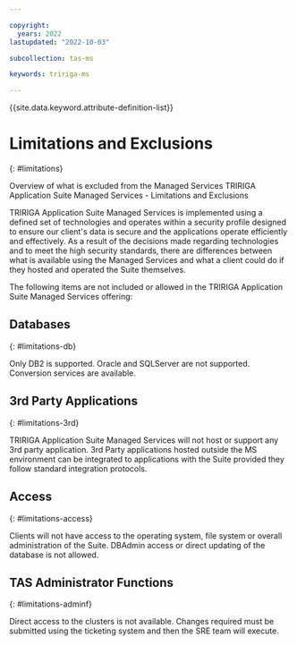 ```yaml
---

copyright:
  years: 2022
lastupdated: "2022-10-03"

subcollection: tas-ms

keywords: tririga-ms

---
```


{{site.data.keyword.attribute-definition-list}}

# Limitations and Exclusions
{: #limitations}

Overview of what is excluded from the Managed Services
TRIRIGA Application Suite Managed Services - Limitations and Exclusions

TRIRIGA Application Suite Managed Services is implemented using a defined set of technologies and operates within a security profile designed to ensure our  client's data is secure and the applications operate efficiently and effectively.  As a result of the decisions made regarding technologies and to meet the high security standards, there are differences between what is available using the Managed Services and what a client could do if they hosted and operated the Suite themselves.
 
The following items are not included or allowed in the TRIRIGA Application Suite Managed Services offering:
 
## Databases
{: #limitations-db}
 
Only DB2 is supported.  Oracle and SQLServer are not supported.  Conversion services are available.
 
## 3rd Party Applications
{: #limitations-3rd}
 
TRIRIGA Application Suite Managed Services will not host or support any 3rd party application.  3rd Party applications hosted outside the MS environment can be integrated to applications with the Suite provided they follow standard integration protocols.
 
## Access
{: #limitations-access}
 
Clients will not have access to the operating system, file system or overall administration of the Suite.  DBAdmin access or direct updating of the database is not allowed.
 
## TAS Administrator Functions
{: #limitations-adminf}
 
Direct access to the clusters is not available.  Changes required must be submitted using the ticketing system and then the SRE team will execute. 
